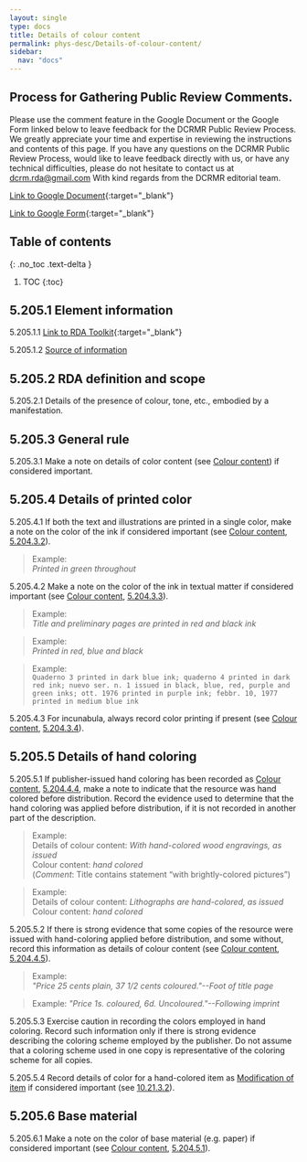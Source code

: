 ```yaml
---
layout: single
type: docs
title: Details of colour content
permalink: phys-desc/Details-of-colour-content/
sidebar:
  nav: "docs"
---
```


## Process for Gathering Public Review Comments.
Please use the comment feature in the Google Document or the Google Form linked below to leave feedback for the DCRMR Public Review Process.  We greatly appreciate your time and expertise in reviewing the instructions and contents of this page.  If you have any questions on the DCRMR Public Review Process, would like to leave feedback directly with us, or have any technical difficulties, please do not hesitate to contact us at dcrm.rda@gmail.com  With kind regards from the DCRMR editorial team.

[Link to Google Document](https://docs.google.com/document/d/1gs9wbfZyhzscoilMdK72ZrBdzGpi75x6UUk5JFhHdxI/edit){:target="_blank"}

[Link to Google Form](https://docs.google.com/forms/d/e/1FAIpQLSdNtJkbY1mngdTcvCoB7zZcpaIuuKHvlbyiidP-QunDy14VcQ/viewform){:target="_blank"}

## Table of contents
{: .no_toc .text-delta }

1. TOC
{:toc}

## 5.205.1 Element information

<a name="5.205.1.1">5.205.1.1</a> [Link to RDA Toolkit](https://linktotoolkit){:target="_blank"}

<a name="5.205.1.2">5.205.1.2</a> [Source of information](/DCRMR/phys-desc/)

## 5.205.2 RDA definition and scope

<a name="5.205.2.1">5.205.2.1</a> Details of the presence of colour, tone, etc., embodied by a manifestation.

## 5.205.3 General rule

<a name="5.205.3.1">5.205.3.1</a> Make a note on details of color content (see [Colour content](/DCRMR/phys-desc/Colour-content/)) if considered important.

## 5.205.4 Details of printed color

<a name="5.205.4.1">5.205.4.1</a> If both the text and illustrations are printed in a single color, make a note on the color of the ink if considered important (see [Colour content](/DCRMR/phys-desc/Colour-content/), [5.204.3.2](/DCRMR/phys-desc/Colour-content/#5.204.3.2)).

>Example:  
><CITE>Printed in green throughout</CITE>

<a name="5.205.4.2">5.205.4.2</a> Make a note on the color of the ink in textual matter if considered important (see [Colour content](/DCRMR/phys-desc/Colour-content/), [5.204.3.3](/DCRMR/phys-desc/Colour-content/#5.204.3.3)).

>Example:  
><CITE>Title and preliminary pages are printed in red and black ink</CITE>

>Example:  
><CITE>Printed in red, blue and black</CITE>

>Example:  
>`Quaderno 3 printed in dark blue ink; quaderno 4 printed in dark red ink; nuevo ser. n. 1 issued in black, blue, red, purple and green inks; ott. 1976 printed in purple ink; febbr. 10, 1977 printed in medium blue ink`

<a name="5.205.4.3">5.205.4.3</a> For incunabula, always record color printing if present (see [Colour content](/DCRMR/phys-desc/Colour-content/), [5.204.3.4](/DCRMR/phys-desc/Colour-content/#5.204.3.4)).

## 5.205.5 Details of hand coloring

<a name="5.205.5.1">5.205.5.1</a> If publisher-issued hand coloring has been recorded as [Colour content](/DCRMR/phys-desc/Colour-content/), [5.204.4.4](/DCRMR/phys-desc/Colour-content/#5.204.4.4), make a note to indicate that the resource was hand colored before distribution. Record the evidence used to determine that the hand coloring was applied before distribution, if it is not recorded in another part of the description.

>Example:  
>Details of colour content: <CITE>With hand-colored wood engravings, as issued</CITE>  
>Colour content: <CITE>hand colored</CITE>   
>(*Comment*: Title contains statement “with brightly-colored pictures”)

>Example:  
>Details of colour content: <CITE>Lithographs are hand-colored, as issued</CITE>
>Colour content: <CITE>hand colored</CITE>

<a name="5.205.5.2">5.205.5.2</a> If there is strong evidence that some copies of the resource were issued with hand-coloring applied before distribution, and some without, record this information as details of colour content (see [Colour content](/DCRMR/phys-desc/Colour-content/), [5.204.4.5](/DCRMR/phys-desc/Colour-content/#5.204.4.5)).

>Example:  
><CITE>"Price 25 cents plain, 37 1/2 cents coloured."--Foot of title page</CITE>

>Example:
><CITE>"Price 1s. coloured, 6d. Uncoloured."--Following imprint</CITE>

<a name="5.205.5.3">5.205.5.3</a> Exercise caution in recording the colors employed in hand coloring. Record such information only if there is strong evidence describing the coloring scheme employed by the publisher. Do not assume that a coloring scheme used in one copy is representative of the coloring scheme for all copies. 

<a name="5.205.5.4">5.205.5.4</a> Record details of color for a hand-colored item as [Modification of item](/DCRMR/notes-on-items/Modification-of-item/) if considered important (see [10.21.3.2](/DCRMR/notes-on-items/Modification-of-item/#10.21.3.2)).

## 5.205.6 Base material

<a name="5.205.6.1">5.205.6.1</a> Make a note on the color of base material (e.g. paper) if considered important (see [Colour content](/DCRMR/phys-desc/Colour-content/), [5.204.5.1](/DCRMR/phys-desc/Colour-content/#5.204.5.1)).